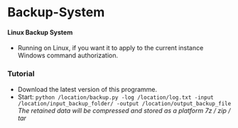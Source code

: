 # Backup-System
#### Linux Backup System
* Running on Linux, if you want it to apply to the current instance Windows command authorization.
### Tutorial
* Download the latest version of this programme.
* Start: `python /location/backup.py -log /location/log.txt -input /location/input_backup_folder/ -output /location/output_backup_file`
*The retained data will be compressed and stored as a platform 7z / zip / tar*
